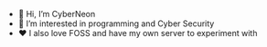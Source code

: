 - 👋 Hi, I’m CyberNeon
- 👀 I’m interested in programming and Cyber Security
- ❤️ I also love FOSS and have my own server to experiment with
